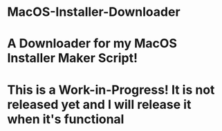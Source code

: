 # MacOS-Installer-Downloader
A Downloader for my MacOS Installer Maker Script!
====================================================================================================================================================================
This is a Work-in-Progress! It is not released yet and I will release it when it's functional
====================================================================================================================================================================
